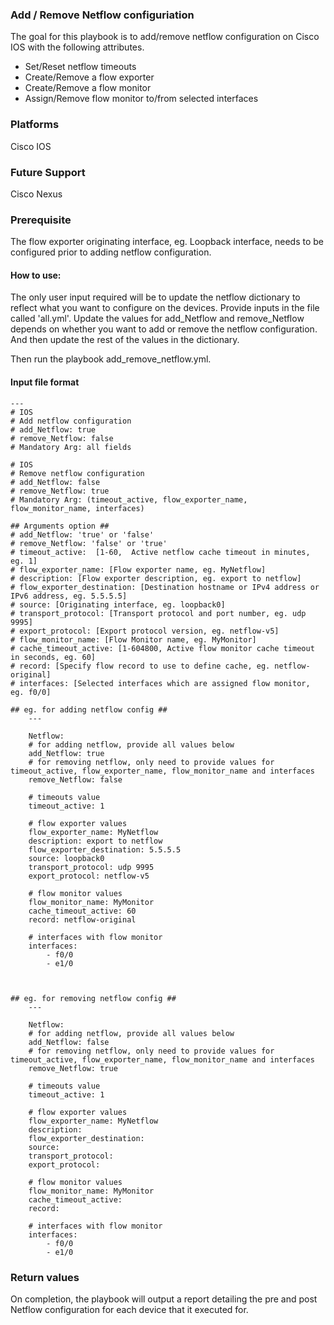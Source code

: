 ### Add / Remove Netflow configuriation

The goal for this playbook is to add/remove netflow configuration on Cisco IOS with the following attributes. 
-	Set/Reset netflow timeouts
-	Create/Remove a flow exporter
-	Create/Remove a flow monitor
-	Assign/Remove flow monitor to/from selected interfaces


### Platforms
Cisco IOS

### Future Support
Cisco Nexus

### Prerequisite
The flow exporter originating interface, eg. Loopback interface, needs to be configured prior to adding netflow configuration. 

#### How to use:
The only user input required will be to update the netflow dictionary to reflect what you want to configure on the devices. 
Provide inputs in the file called 'all.yml'. Update the values for add_Netflow and remove_Netflow depends on whether you want to add or remove the netflow configuration. And then update the rest of the values in the dictionary. 

Then run the playbook add_remove_netflow.yml. 

#### Input file format

    ---
    # IOS
    # Add netflow configuration
    # add_Netflow: true
    # remove_Netflow: false
    # Mandatory Arg: all fields

    # IOS
    # Remove netflow configuration
    # add_Netflow: false
    # remove_Netflow: true
    # Mandatory Arg: (timeout_active, flow_exporter_name, flow_monitor_name, interfaces)

    ## Arguments option ##
    # add_Netflow: 'true' or 'false'
    # remove_Netflow: 'false' or 'true'
    # timeout_active:  [1-60,  Active netflow cache timeout in minutes, eg. 1]
    # flow_exporter_name: [Flow exporter name, eg. MyNetflow]
    # description: [Flow exporter description, eg. export to netflow]
    # flow_exporter_destination: [Destination hostname or IPv4 address or IPv6 address, eg. 5.5.5.5]
    # source: [Originating interface, eg. loopback0]
    # transport_protocol: [Transport protocol and port number, eg. udp 9995]
    # export_protocol: [Export protocol version, eg. netflow-v5]
    # flow_monitor_name: [Flow Monitor name, eg. MyMonitor]
    # cache_timeout_active: [1-604800, Active flow monitor cache timeout in seconds, eg. 60]
    # record: [Specify flow record to use to define cache, eg. netflow-original]
    # interfaces: [Selected interfaces which are assigned flow monitor, eg. f0/0]

    ## eg. for adding netflow config ##
        ---

        Netflow:
        # for adding netflow, provide all values below
        add_Netflow: true
        # for removing netflow, only need to provide values for timeout_active, flow_exporter_name, flow_monitor_name and interfaces
        remove_Netflow: false

        # timeouts value
        timeout_active: 1

        # flow exporter values
        flow_exporter_name: MyNetflow
        description: export to netflow
        flow_exporter_destination: 5.5.5.5
        source: loopback0
        transport_protocol: udp 9995
        export_protocol: netflow-v5

        # flow monitor values
        flow_monitor_name: MyMonitor
        cache_timeout_active: 60
        record: netflow-original

        # interfaces with flow monitor
        interfaces:
            - f0/0
            - e1/0



    ## eg. for removing netflow config ##
        ---
        
        Netflow:
        # for adding netflow, provide all values below
        add_Netflow: false
        # for removing netflow, only need to provide values for timeout_active, flow_exporter_name, flow_monitor_name and interfaces
        remove_Netflow: true

        # timeouts value
        timeout_active: 1

        # flow exporter values
        flow_exporter_name: MyNetflow
        description: 
        flow_exporter_destination: 
        source: 
        transport_protocol: 
        export_protocol:

        # flow monitor values
        flow_monitor_name: MyMonitor
        cache_timeout_active: 
        record: 

        # interfaces with flow monitor
        interfaces:
            - f0/0
            - e1/0


### Return values
On completion, the playbook will output a report detailing the pre and post Netflow configuration for each device that it executed for.